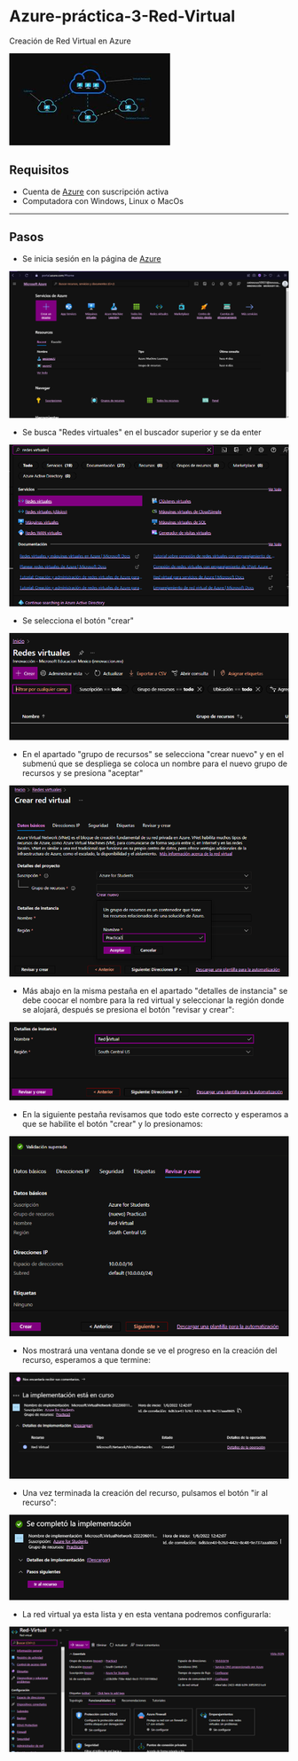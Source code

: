 # Azure-práctica-3-Red-Virtual
Creación de Red Virtual en Azure

![Logo de RV](https://github.com/AlanAlvaradoR/Azure-practica-3-Red-Virtual/blob/main/imagenes/RedVirtual.jpg)

## Requisitos

- Cuenta de [Azure](https://portal.azure.com/) con suscripción activa
- Computadora con Windows, Linux o MacOs

---------------------------------------------------------

## Pasos

- Se inicia sesión en la página de [Azure](https://portal.azure.com/)

![Inicio Azure](https://github.com/AlanAlvaradoR/Azure-practica-3-Red-Virtual/blob/main/imagenes/inicio%20Azure.PNG)

- Se busca "Redes virtuales" en el buscador superior y se da enter

![P3-1](https://github.com/AlanAlvaradoR/Azure-practica-3-Red-Virtual/blob/main/imagenes/P3-1.PNG)

- Se selecciona el botón "crear"

![P3-2](https://github.com/AlanAlvaradoR/Azure-practica-3-Red-Virtual/blob/main/imagenes/P3-2.PNG)

- En el apartado "grupo de recursos" se selecciona "crear nuevo" y en el submenú que se despliega se coloca un nombre para el nuevo grupo de recursos y se presiona "aceptar"

![P3-3](https://github.com/AlanAlvaradoR/Azure-practica-3-Red-Virtual/blob/main/imagenes/P3-3.PNG)

- Más abajo en la misma pestaña en el apartado "detalles de instancia" se debe coocar el nombre para la red virtual y seleccionar la región donde se alojará, después se presiona el botón "revisar y crear":

![P3-4](https://github.com/AlanAlvaradoR/Azure-practica-3-Red-Virtual/blob/main/imagenes/P3-4.PNG)

- En la siguiente pestaña revisamos que todo este correcto y esperamos a que se habilite el botón "crear" y lo presionamos:

![P3-5](https://github.com/AlanAlvaradoR/Azure-practica-3-Red-Virtual/blob/main/imagenes/P3-5.PNG)

- Nos mostrará una ventana donde se ve el progreso en la creación del recurso, esperamos a que termine:

![P3-6](https://github.com/AlanAlvaradoR/Azure-practica-3-Red-Virtual/blob/main/imagenes/P3-6.PNG)

- Una vez terminada la creación del recurso, pulsamos el botón "ir al recurso":

![P3-7](https://github.com/AlanAlvaradoR/Azure-practica-3-Red-Virtual/blob/main/imagenes/P3-7.PNG)

- La red virtual ya esta lista y en esta ventana podremos configurarla:

![P3-8](https://github.com/AlanAlvaradoR/Azure-practica-3-Red-Virtual/blob/main/imagenes/P3-8.PNG)
